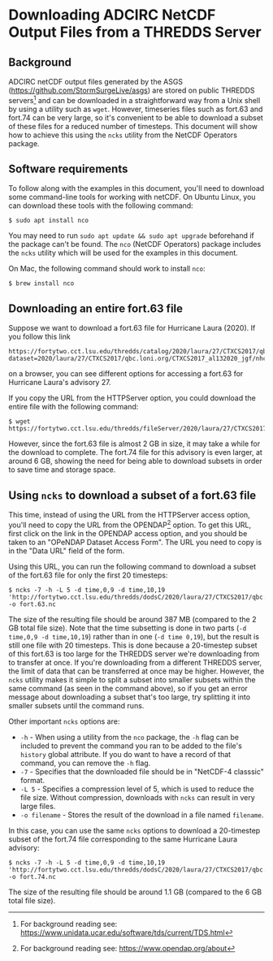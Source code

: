 # Downloading ADCIRC NetCDF Output Files from a THREDDS Server

## Background

ADCIRC netCDF output files generated by the ASGS (https://github.com/StormSurgeLive/asgs) are stored on public THREDDS servers[^1] and can be downloaded in a straightforward way from a Unix shell by using a utility such as `wget`. However, timeseries files such as fort.63 and fort.74 can be very large, so it's convenient to be able to download a subset of these files for a reduced number of timesteps. This document will show how to achieve this using the `ncks` utility from the NetCDF Operators package.

## Software requirements

To follow along with the examples in this document, you'll need to download some command-line tools for working with netCDF. On
Ubuntu Linux, you can download these tools with the following command:

```
$ sudo apt install nco
```
You may need to run `sudo apt update && sudo apt upgrade` beforehand if the package can't be found. The `nco` (NetCDF Operators) package includes the `ncks` utility which will be used for the examples in this document.

On Mac, the following command should work to install `nco`:
```
$ brew install nco
```

## Downloading an entire fort.63 file

Suppose we want to download a fort.63 file for Hurricane Laura (2020). If you follow this link 
```
https://fortytwo.cct.lsu.edu/thredds/catalog/2020/laura/27/CTXCS2017/qbc.loni.org/CTXCS2017_al132020_jgf/nhcConsensus/catalog.html?dataset=2020/laura/27/CTXCS2017/qbc.loni.org/CTXCS2017_al132020_jgf/nhcConsensus/fort.63.nc
```
on a browser, you can see different options for accessing a fort.63 for Hurricane Laura's advisory 27. 

If you copy the URL from the HTTPServer option, you could download the entire file with the following command:
```
$ wget https://fortytwo.cct.lsu.edu/thredds/fileServer/2020/laura/27/CTXCS2017/qbc.loni.org/CTXCS2017_al132020_jgf/nhcConsensus/fort.63.nc
```
However, since the fort.63 file is almost 2 GB in size, it may take a while for the download to complete. The fort.74 file for this advisory is even larger, at around 6 GB, showing the need for being able to download subsets in order to save time and storage space.

## Using `ncks` to download a subset of a fort.63 file

This time, instead of using the URL from the HTTPServer access option, you'll need to copy the URL from the OPENDAP[^2] option. To get this URL, first click on the link in the OPENDAP access option, and you should be taken to an "OPeNDAP Dataset Access Form". The URL you need to copy is in the "Data URL" field of the form.

Using this URL, you can run the following command to download a subset of the fort.63 file for only the first 20 timesteps:
```
$ ncks -7 -h -L 5 -d time,0,9 -d time,10,19 'http://fortytwo.cct.lsu.edu/thredds/dodsC/2020/laura/27/CTXCS2017/qbc.loni.org/CTXCS2017_al132020_jgf/nhcConsensus/fort.63.nc' -o fort.63.nc
```
The size of the resulting file should be around 387 MB (compared to the 2 GB total file size). Note that the time subsetting is done in two parts (`-d time,0,9 -d time,10,19`) rather than in one (`-d time 0,19`), but the result is still one file with 20 timesteps. This is done because a 20-timestep subset of this fort.63 is too large for the THREDDS server we're downloading from to transfer at once. If you're downloading from a different THREDDS server, the limit of data that can be transferred at once may be higher. However, the `ncks` utility makes it simple to split a subset into smaller subsets within the same command (as seen in the command above), so if you get an error message about downloading a subset that's too large, try splitting it into smaller subsets until the command runs.

Other important `ncks` options are:
* `-h` - When using a utility from the `nco` package, the `-h` flag can be included to prevent the command you ran to be added to the file's `history` global attribute. If you do want to have a record of that command, you can remove the `-h` flag.
* `-7` - Specifies that the downloaded file should be in "NetCDF-4 classsic" format.
* `-L 5` - Specifies a compression level of 5, which is used to reduce the file size. Without compression, downloads with `ncks` can result in very large files.
* `-o filename` - Stores the result of the download in a file named `filename`.

In this case, you can use the same `ncks` options to download a 20-timestep subset of the fort.74 file corresponding to the same Hurricane Laura advisory:
```
$ ncks -7 -h -L 5 -d time,0,9 -d time,10,19 'http://fortytwo.cct.lsu.edu/thredds/dodsC/2020/laura/27/CTXCS2017/qbc.loni.org/CTXCS2017_al132020_jgf/nhcConsensus/fort.74.nc' -o fort.74.nc
```
The size of the resulting file should be around 1.1 GB (compared to the 6 GB total file size).

[^1]: For background reading see: https://www.unidata.ucar.edu/software/tds/current/TDS.html
[^2]: For background reading see: https://www.opendap.org/about
